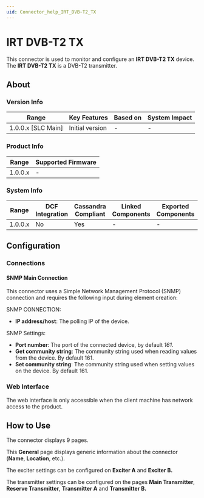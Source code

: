 ```yaml
---
uid: Connector_help_IRT_DVB-T2_TX
---
```


# IRT DVB-T2 TX

This connector is used to monitor and configure an **IRT DVB-T2 TX** device. The **IRT DVB-T2 TX** is a DVB-T2 transmitter.

## About

### Version Info

| Range                | Key Features     | Based on     | System Impact     |
|----------------------|------------------|--------------|-------------------|
| 1.0.0.x \[SLC Main\] | Initial version  | \-           | \-                |

### Product Info

| Range     | Supported Firmware     |
|-----------|------------------------|
| 1.0.0.x   | \-                     |

### System Info

| Range     | DCF Integration     | Cassandra Compliant     | Linked Components     | Exported Components     |
|-----------|---------------------|-------------------------|-----------------------|-------------------------|
| 1.0.0.x   | No                  | Yes                     | \-                    | \-                      |

## Configuration

### Connections

#### SNMP Main Connection

This connector uses a Simple Network Management Protocol (SNMP) connection and requires the following input during element creation:

SNMP CONNECTION:

- **IP address/host**: The polling IP of the device.

SNMP Settings:

- **Port number**: The port of the connected device, by default *161*.
- **Get community string**: The community string used when reading values from the device. By default 161.
- **Set community string**: The community string used when setting values on the device. By default 161.

### Web Interface

The web interface is only accessible when the client machine has network access to the product.

## How to Use

The connector displays 9 pages.

This **General** page displays generic information about the connector (**Name**, **Location**, etc.).

The exciter settings can be configured on **Exciter A** and **Exciter B.**

The transmitter settings can be configured on the pages **Main Transmitter**, **Reserve Transmitter**, **Transmitter A** and **Transmitter B.**
